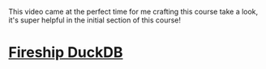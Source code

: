 This video came at the perfect time for me crafting this course take a look, it's super helpful in the initial section of this course!

# [Fireship DuckDB](https://www.youtube.com/watch?v=uHm6FEb2Re4)